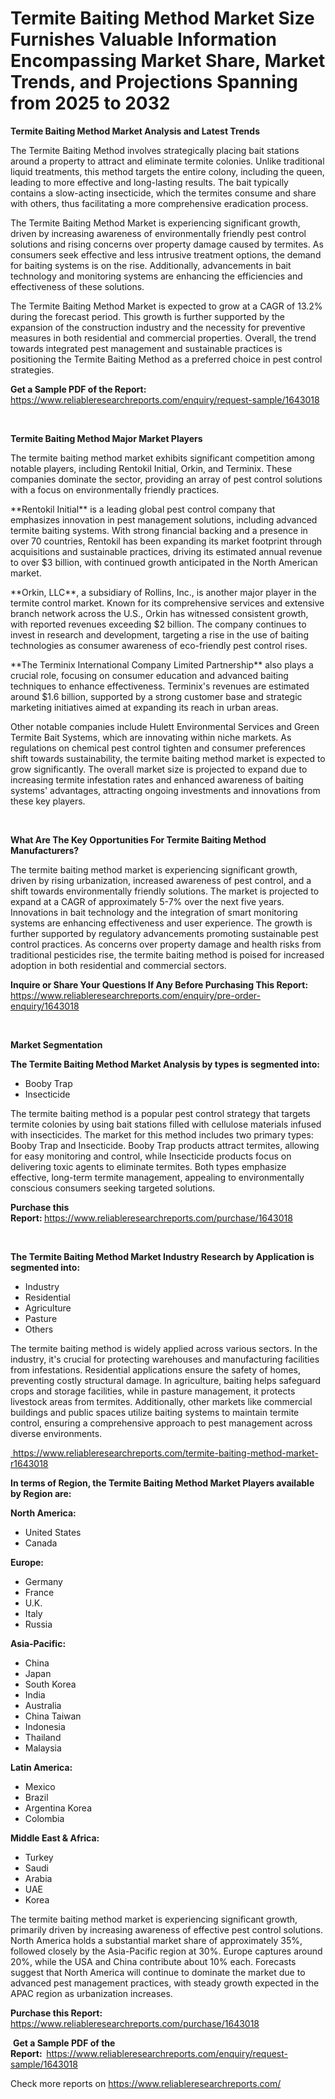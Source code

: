 <p><h1>Termite Baiting Method Market Size Furnishes Valuable Information Encompassing Market Share, Market Trends, and Projections Spanning from 2025 to 2032</h1></p><p><strong>Termite Baiting Method Market Analysis and Latest Trends</strong></p>
<p><p>The Termite Baiting Method involves strategically placing bait stations around a property to attract and eliminate termite colonies. Unlike traditional liquid treatments, this method targets the entire colony, including the queen, leading to more effective and long-lasting results. The bait typically contains a slow-acting insecticide, which the termites consume and share with others, thus facilitating a more comprehensive eradication process.</p><p>The Termite Baiting Method Market is experiencing significant growth, driven by increasing awareness of environmentally friendly pest control solutions and rising concerns over property damage caused by termites. As consumers seek effective and less intrusive treatment options, the demand for baiting systems is on the rise. Additionally, advancements in bait technology and monitoring systems are enhancing the efficiencies and effectiveness of these solutions.</p><p>The Termite Baiting Method Market is expected to grow at a CAGR of 13.2% during the forecast period. This growth is further supported by the expansion of the construction industry and the necessity for preventive measures in both residential and commercial properties. Overall, the trend towards integrated pest management and sustainable practices is positioning the Termite Baiting Method as a preferred choice in pest control strategies.</p></p>
<p><strong>Get a Sample PDF of the Report:&nbsp;</strong> <a href="https://www.reliableresearchreports.com/enquiry/request-sample/1643018?utm_campaign=3250&utm_medium=2&utm_source=Github&utm_content=ia&utm_term=28032025&utm_id=termite-baiting-method">https://www.reliableresearchreports.com/enquiry/request-sample/1643018</a></p>
<p>&nbsp;</p>
<p><strong>Termite Baiting Method Major Market Players</strong></p>
<p><p>The termite baiting method market exhibits significant competition among notable players, including Rentokil Initial, Orkin, and Terminix. These companies dominate the sector, providing an array of pest control solutions with a focus on environmentally friendly practices.</p><p>**Rentokil Initial** is a leading global pest control company that emphasizes innovation in pest management solutions, including advanced termite baiting systems. With strong financial backing and a presence in over 70 countries, Rentokil has been expanding its market footprint through acquisitions and sustainable practices, driving its estimated annual revenue to over $3 billion, with continued growth anticipated in the North American market.</p><p>**Orkin, LLC**, a subsidiary of Rollins, Inc., is another major player in the termite control market. Known for its comprehensive services and extensive branch network across the U.S., Orkin has witnessed consistent growth, with reported revenues exceeding $2 billion. The company continues to invest in research and development, targeting a rise in the use of baiting technologies as consumer awareness of eco-friendly pest control rises.</p><p>**The Terminix International Company Limited Partnership** also plays a crucial role, focusing on consumer education and advanced baiting techniques to enhance effectiveness. Terminix's revenues are estimated around $1.6 billion, supported by a strong customer base and strategic marketing initiatives aimed at expanding its reach in urban areas.</p><p>Other notable companies include Hulett Environmental Services and Green Termite Bait Systems, which are innovating within niche markets. As regulations on chemical pest control tighten and consumer preferences shift towards sustainability, the termite baiting method market is expected to grow significantly. The overall market size is projected to expand due to increasing termite infestation rates and enhanced awareness of baiting systems' advantages, attracting ongoing investments and innovations from these key players.</p></p>
<p>&nbsp;</p>
<p><strong>What Are The Key Opportunities For Termite Baiting Method Manufacturers?</strong></p>
<p><p>The termite baiting method market is experiencing significant growth, driven by rising urbanization, increased awareness of pest control, and a shift towards environmentally friendly solutions. The market is projected to expand at a CAGR of approximately 5-7% over the next five years. Innovations in bait technology and the integration of smart monitoring systems are enhancing effectiveness and user experience. The growth is further supported by regulatory advancements promoting sustainable pest control practices. As concerns over property damage and health risks from traditional pesticides rise, the termite baiting method is poised for increased adoption in both residential and commercial sectors.</p></p>
<p><strong>Inquire or Share Your Questions If Any Before Purchasing This Report:</strong> <a href="https://www.reliableresearchreports.com/enquiry/pre-order-enquiry/1643018?utm_campaign=3250&utm_medium=2&utm_source=Github&utm_content=ia&utm_term=28032025&utm_id=termite-baiting-method">https://www.reliableresearchreports.com/enquiry/pre-order-enquiry/1643018</a></p>
<p>&nbsp;</p>
<p><strong>Market Segmentation</strong></p>
<p><strong>The Termite Baiting Method Market Analysis by types is segmented into:</strong></p>
<p><ul><li>Booby Trap</li><li>Insecticide</li></ul></p>
<p><p>The termite baiting method is a popular pest control strategy that targets termite colonies by using bait stations filled with cellulose materials infused with insecticides. The market for this method includes two primary types: Booby Trap and Insecticide. Booby Trap products attract termites, allowing for easy monitoring and control, while Insecticide products focus on delivering toxic agents to eliminate termites. Both types emphasize effective, long-term termite management, appealing to environmentally conscious consumers seeking targeted solutions.</p></p>
<p><strong>Purchase this Report:&nbsp;</strong><a href="https://www.reliableresearchreports.com/purchase/1643018?utm_campaign=3250&utm_medium=2&utm_source=Github&utm_content=ia&utm_term=28032025&utm_id=termite-baiting-method">https://www.reliableresearchreports.com/purchase/1643018</a></p>
<p>&nbsp;</p>
<p><strong>The Termite Baiting Method Market Industry Research by Application is segmented into:</strong></p>
<p><ul><li>Industry</li><li>Residential</li><li>Agriculture</li><li>Pasture</li><li>Others</li></ul></p>
<p><p>The termite baiting method is widely applied across various sectors. In the industry, it's crucial for protecting warehouses and manufacturing facilities from infestations. Residential applications ensure the safety of homes, preventing costly structural damage. In agriculture, baiting helps safeguard crops and storage facilities, while in pasture management, it protects livestock areas from termites. Additionally, other markets like commercial buildings and public spaces utilize baiting systems to maintain termite control, ensuring a comprehensive approach to pest management across diverse environments.</p></p>
<p><a href="https://www.reliableresearchreports.com/termite-baiting-method-market-r1643018?utm_campaign=3250&utm_medium=2&utm_source=Github&utm_content=ia&utm_term=28032025&utm_id=termite-baiting-method">&nbsp;https://www.reliableresearchreports.com/termite-baiting-method-market-r1643018</a></p>
<p><strong>In terms of Region, the Termite Baiting Method Market Players available by Region are:</strong></p>
<p>
    <p> <strong> North America: </strong>
        <ul>
            <li>United States</li>
            <li>Canada</li>
        </ul>
        </p> 
    <p> <strong> Europe: </strong>
        <ul>
            <li>Germany</li>
            <li>France</li>
            <li>U.K.</li>
            <li>Italy</li>
            <li>Russia</li>
        </ul>
        </p> 
    <p> <strong> Asia-Pacific: </strong>
        <ul>
            <li>China</li>
            <li>Japan</li>
            <li>South Korea</li>
            <li>India</li>
            <li>Australia</li>
            <li>China Taiwan</li>
            <li>Indonesia</li>
            <li>Thailand</li>
            <li>Malaysia</li>
        </ul>
        </p> 
    <p> <strong> Latin America: </strong>
        <ul>
            <li>Mexico</li>
            <li>Brazil</li>
            <li>Argentina Korea</li>
            <li>Colombia</li>
        </ul>
        </p> 
    <p> <strong> Middle East & Africa: </strong>
        <ul>
            <li>Turkey</li>
            <li>Saudi</li>
            <li>Arabia</li>
            <li>UAE</li>
            <li>Korea</li>
        </ul>
    </p>
    </p>
<p><p>The termite baiting method market is experiencing significant growth, primarily driven by increasing awareness of effective pest control solutions. North America holds a substantial market share of approximately 35%, followed closely by the Asia-Pacific region at 30%. Europe captures around 20%, while the USA and China contribute about 10% each. Forecasts suggest that North America will continue to dominate the market due to advanced pest management practices, with steady growth expected in the APAC region as urbanization increases.</p></p>
<p><strong>Purchase this Report: </strong><a href="https://www.reliableresearchreports.com/purchase/1643018?utm_campaign=3250&utm_medium=2&utm_source=Github&utm_content=ia&utm_term=28032025&utm_id=termite-baiting-method">https://www.reliableresearchreports.com/purchase/1643018</a></p>
<p>&nbsp;<strong>Get a Sample PDF of the Report:&nbsp;&nbsp;</strong><a href="https://www.reliableresearchreports.com/enquiry/request-sample/1643018?utm_campaign=3250&utm_medium=2&utm_source=Github&utm_content=ia&utm_term=28032025&utm_id=termite-baiting-method">https://www.reliableresearchreports.com/enquiry/request-sample/1643018</a></p>
<p><strong></strong></p>
<p>Check more reports on <a href="https://www.reliableresearchreports.com/?utm_campaign=3250&utm_medium=2&utm_source=Github&utm_content=ia&utm_term=28032025&utm_id=termite-baiting-method">https://www.reliableresearchreports.com/</a></p>